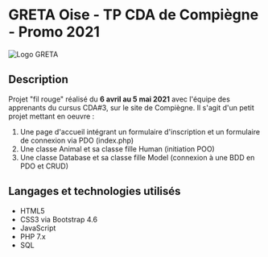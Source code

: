 # GRETA Oise - TP CDA de Compiègne - Promo 2021

![Logo GRETA](https://entreprise.pole-emploi.fr/static/img/minisite/9wytSXwsosIBkdeXhCqoz6OS1Um895vL.jpg)

## Description

Projet "fil rouge" réalisé du **6 avril au 5 mai 2021** avec l'équipe des apprenants du cursus CDA#3, sur le site de Compiègne. Il s'agit d'un petit projet mettant en oeuvre :
1. Une page d'accueil intégrant un formulaire d'inscription et un formulaire de connexion via PDO (index.php)
2. Une classe Animal et sa classe fille Human (initiation POO)
3. Une classe Database et sa classe fille Model (connexion à une BDD en PDO et CRUD)

## Langages et technologies utilisés

+ HTML5
+ CSS3 via Bootstrap 4.6
+ JavaScript
+ PHP 7.x
+ SQL
